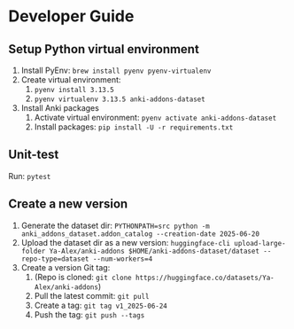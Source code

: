 # Developer Guide

## Setup Python virtual environment
1. Install PyEnv: `brew install pyenv pyenv-virtualenv`
2. Create virtual environment:
    1. `pyenv install 3.13.5`
    2. `pyenv virtualenv 3.13.5 anki-addons-dataset`
3. Install Anki packages
    1. Activate virtual environment: `pyenv activate anki-addons-dataset`
    2. Install packages: `pip install -U -r requirements.txt`

## Unit-test
Run: `pytest`

## Create a new version
1. Generate the dataset dir: `PYTHONPATH=src python -m anki_addons_dataset.addon_catalog --creation-date 2025-06-20`
2. Upload the dataset dir as a new version: `huggingface-cli upload-large-folder Ya-Alex/anki-addons $HOME/anki-addons-dataset/dataset --repo-type=dataset --num-workers=4`
3. Create a version Git tag:
    1. (Repo is cloned: `git clone https://huggingface.co/datasets/Ya-Alex/anki-addons`)
    2. Pull the latest commit: `git pull`
    3. Create a tag: `git tag v1_2025-06-24`
    4. Push the tag: `git push --tags`
